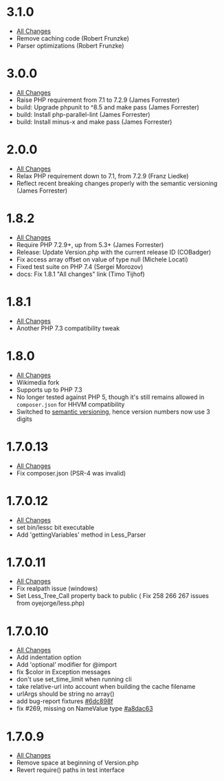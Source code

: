 # 3.1.0
- [All Changes](https://github.com/rfool/less.php/compare/3.0.0...3.1.0)
- Remove caching code (Robert Frunzke)
- Parser optimizations (Robert Frunzke)

# 3.0.0
- [All Changes](https://github.com/wikimedia/less.php/compare/2.0.0...3.0.0)
- Raise PHP requirement from 7.1 to 7.2.9 (James Forrester)
- build: Upgrade phpunit to ^8.5 and make pass  (James Forrester)
- build: Install php-parallel-lint  (James Forrester)
- build: Install minus-x and make pass  (James Forrester)

# 2.0.0
- [All Changes](https://github.com/wikimedia/less.php/compare/1.8.2...2.0.0)
- Relax PHP requirement down to 7.1, from 7.2.9 (Franz Liedke)
- Reflect recent breaking changes properly with the semantic versioning (James Forrester)

# 1.8.2
- [All Changes](https://github.com/wikimedia/less.php/compare/1.8.1...1.8.2)
- Require PHP 7.2.9+, up from 5.3+ (James Forrester)
- Release: Update Version.php with the current release ID (COBadger)
- Fix access array offset on value of type null (Michele Locati)
- Fixed test suite on PHP 7.4 (Sergei Morozov)
- docs: Fix 1.8.1 "All changes" link (Timo Tijhof)

# 1.8.1
- [All Changes](https://github.com/wikimedia/less.php/compare/v1.8.0...1.8.1)
- Another PHP 7.3 compatibility tweak

# 1.8.0
- [All Changes](https://github.com/Asenar/less.php/compare/v1.7.0.13...v1.8.0)
- Wikimedia fork
- Supports up to PHP 7.3
- No longer tested against PHP 5, though it's still remains allowed in `composer.json` for HHVM compatibility
- Switched to [semantic versioning](https://semver.org/), hence version numbers now use 3 digits

# 1.7.0.13
 - [All Changes](https://github.com/Asenar/less.php/compare/v1.7.0.12...v1.7.0.13)
 - Fix composer.json (PSR-4 was invalid)

# 1.7.0.12
 - [All Changes](https://github.com/Asenar/less.php/compare/v1.7.0.11...v1.7.0.12)
 - set bin/lessc bit executable
 - Add 'gettingVariables' method in Less_Parser

# 1.7.0.11
 - [All Changes](https://github.com/Asenar/less.php/compare/v1.7.0.10...v1.7.0.11)
 - Fix realpath issue (windows)
 - Set Less_Tree_Call property back to public ( Fix 258 266 267 issues from oyejorge/less.php)

# 1.7.0.10

 - [All Changes](https://github.com/oyejorge/less.php/compare/v1.7.0.9...v1.7.10)
 - Add indentation option
 - Add 'optional' modifier for @import
 - fix $color in Exception messages
 - don't use set_time_limit when running cli
 - take relative-url into account when building the cache filename
 - urlArgs should be string no array()
 - add bug-report fixtures [#6dc898f](https://github.com/oyejorge/less.php/commit/6dc898f5d75b447464906bdf19d79c2e19d95e33)
 - fix #269, missing on NameValue type [#a8dac63](https://github.com/oyejorge/less.php/commit/a8dac63d93fb941c54fb78b12588abf635747c1b)

# 1.7.0.9

 - [All Changes](https://github.com/oyejorge/less.php/compare/v1.7.0.8...v1.7.0.9)
 - Remove space at beginning of Version.php
 - Revert require() paths in test interface
